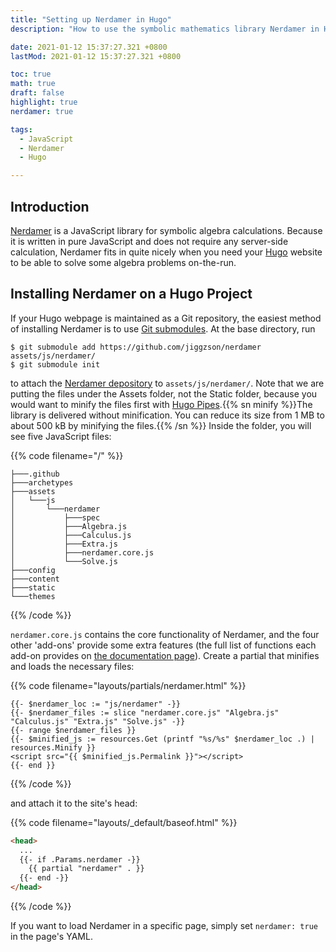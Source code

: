 ```yaml
---
title: "Setting up Nerdamer in Hugo"
description: "How to use the symbolic mathematics library Nerdamer in Hugo."

date: 2021-01-12 15:37:27.321 +0800
lastMod: 2021-01-12 15:37:27.321 +0800

toc: true
math: true
draft: false
highlight: true
nerdamer: true

tags:
  - JavaScript
  - Nerdamer
  - Hugo

---
```


## Introduction

[Nerdamer](https://nerdamer.com) is a JavaScript library for symbolic algebra calculations. Because it is written in pure JavaScript and does not require any server-side calculation, Nerdamer fits in quite nicely when you need your [Hugo](https://gohugo.io) website to be able to solve some algebra problems on-the-run.

## Installing Nerdamer on a Hugo Project

If your Hugo webpage is maintained as a Git repository, the easiest method of installing Nerdamer is to use [Git submodules](https://git-scm.com/book/en/v2/Git-Tools-Submodules). At the base directory, run

```console
$ git submodule add https://github.com/jiggzson/nerdamer assets/js/nerdamer/
$ git submodule init
```

to attach the [Nerdamer depository](https://github.com/jiggzson/nerdamer) to `assets/js/nerdamer/`. Note that we are putting the files under the Assets folder, not the Static folder, because you would want to minify the files first with [Hugo Pipes](https://gohugo.io/hugo-pipes/minification/).{{% sn minify %}}The library is delivered without minification. You can reduce its size from 1 MB to about 500 kB by minifying the files.{{% /sn %}} Inside the folder, you will see five JavaScript files:

{{% code filename="/" %}}
```plaintext
├───.github
├───archetypes
├───assets
│   └───js
│       └───nerdamer
│           ├───spec
│           ├───Algebra.js
│           ├───Calculus.js
│           ├───Extra.js
│           ├───nerdamer.core.js
│           └───Solve.js
├───config
├───content
├───static
└───themes
```
{{% /code %}}


`nerdamer.core.js` contains the core functionality of Nerdamer, and the four other 'add-ons' provide some extra features (the full list of functions each add-on provides on [the documentation page](https://nerdamer.com/documentation.html)). Create a partial that minifies and loads the necessary files:

{{% code filename="layouts/partials/nerdamer.html" %}}
```golang
{{- $nerdamer_loc := "js/nerdamer" -}}
{{- $nerdamer_files := slice "nerdamer.core.js" "Algebra.js" "Calculus.js" "Extra.js" "Solve.js" -}}
{{- range $nerdamer_files }}
{{- $minified_js := resources.Get (printf "%s/%s" $nerdamer_loc .) | resources.Minify }}
<script src="{{ $minified_js.Permalink }}"></script>
{{- end }}
```
{{% /code %}}

and attach it to the site's head:

{{% code filename="layouts/_default/baseof.html" %}}
```html
<head>
  ...
  {{- if .Params.nerdamer -}}
    {{ partial "nerdamer" . }}
  {{- end -}}
</head>
```
{{% /code %}}

If you want to load Nerdamer in a specific page, simply set `nerdamer: true` in the page's YAML.
